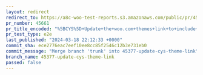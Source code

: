 ```yaml
---
layout: redirect
redirect_to: https://a8c-woo-test-reports.s3.amazonaws.com/public/pr/45661/e2e/index.html
pr_number: 45661
pr_title_encoded: "%5BCYS%5D+Update+the+woo.com+themes+link+to+include+the+back+url"
pr_test_type: e2e
last_published: "2024-03-18 22:12:33 +0000"
commit_sha: ece2776eac7eef10ee8cc85f2546c12b3e731eb0
commit_message: "Merge branch 'trunk' into 45377-update-cys-theme-link"
branch_name: 45377-update-cys-theme-link
passed: false
---
```

